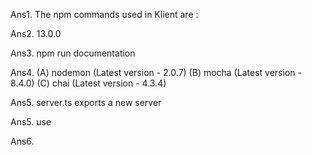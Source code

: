 Ans1.  The npm commands used in Klient are : 

Ans2. 13.0.0

Ans3. npm run documentation

Ans4.  (A) nodemon (Latest version - 2.0.7)
            (B) mocha (Latest version - 8.4.0)
            (C) chai (Latest version - 4.3.4)
            
Ans5. server.ts exports a new server

Ans5. use

Ans6. 
